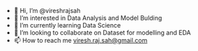 - 👋 Hi, I’m @vireshrajsah
- 👀 I’m interested in Data Analysis and Model Bulding
- 🌱 I’m currently learning Data Science
- 💞️ I’m looking to collaborate on Dataset for modelling and EDA
- 📫 How to reach me viresh.raj.sah@gmail.com

<!---
vireshrajsah/vireshrajsah is a ✨ special ✨ repository because its `README.md` (this file) appears on your GitHub profile.
You can click the Preview link to take a look at your changes.
--->
